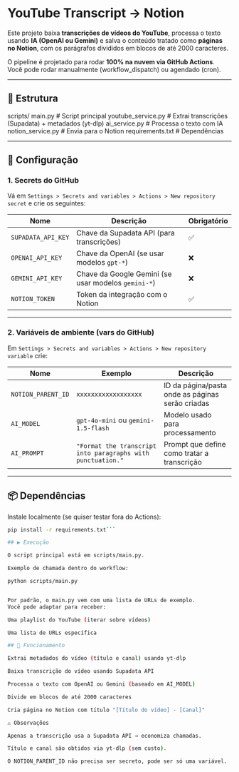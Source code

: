﻿# YouTube Transcript → Notion

Este projeto baixa **transcrições de vídeos do YouTube**, processa o texto usando **IA (OpenAI ou Gemini)** e salva o conteúdo tratado como **páginas no Notion**, com os parágrafos divididos em blocos de até 2000 caracteres.

O pipeline é projetado para rodar **100% na nuvem via GitHub Actions**.  
Você pode rodar manualmente (workflow_dispatch) ou agendado (cron).

---

## 🚀 Estrutura

scripts/
main.py # Script principal
youtube_service.py # Extrai transcrições (Supadata) + metadados (yt-dlp)
ai_service.py # Processa o texto com IA
notion_service.py # Envia para o Notion
requirements.txt # Dependências

---

## 🔑 Configuração

### 1. **Secrets do GitHub**

Vá em `Settings > Secrets and variables > Actions > New repository secret` e crie os seguintes:

| Nome               | Descrição                                              | Obrigatório |
|--------------------|--------------------------------------------------------|-------------|
| `SUPADATA_API_KEY` | Chave da Supadata API (para transcrições)              | ✅ |
| `OPENAI_API_KEY`   | Chave da OpenAI (se usar modelos `gpt-*`)              | ❌ |
| `GEMINI_API_KEY`   | Chave da Google Gemini (se usar modelos `gemini-*`)    | ❌ |
| `NOTION_TOKEN`     | Token da integração com o Notion                       | ✅ |

---

### 2. **Variáveis de ambiente (vars do GitHub)**

Em `Settings > Secrets and variables > Actions > New repository variable` crie:

| Nome               | Exemplo                   | Descrição |
|--------------------|---------------------------|-----------|
| `NOTION_PARENT_ID` | `xxxxxxxxxxxxxxxxxx`      | ID da página/pasta onde as páginas serão criadas |
| `AI_MODEL`         | `gpt-4o-mini` ou `gemini-1.5-flash` | Modelo usado para processamento |
| `AI_PROMPT`        | `"Format the transcript into paragraphs with punctuation."` | Prompt que define como tratar a transcrição |

---

## 📦 Dependências

Instale localmente (se quiser testar fora do Actions):

```bash
pip install -r requirements.txt```

## ▶️ Execução

O script principal está em scripts/main.py.

Exemplo de chamada dentro do workflow:

python scripts/main.py


Por padrão, o main.py vem com uma lista de URLs de exemplo.
Você pode adaptar para receber:

Uma playlist do YouTube (iterar sobre vídeos)

Uma lista de URLs específica

## 📝 Funcionamento

Extrai metadados do vídeo (título e canal) usando yt-dlp

Baixa transcrição do vídeo usando Supadata API

Processa o texto com OpenAI ou Gemini (baseado em AI_MODEL)

Divide em blocos de até 2000 caracteres

Cria página no Notion com título "[Título do vídeo] - [Canal]"

⚠️ Observações

Apenas a transcrição usa a Supadata API → economiza chamadas.

Título e canal são obtidos via yt-dlp (sem custo).

O NOTION_PARENT_ID não precisa ser secreto, pode ser só uma variável.

